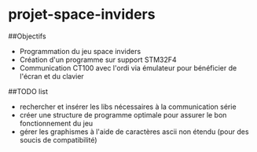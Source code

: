 
# projet-space-inviders

##Objectifs

* Programmation du jeu space inviders
* Création d'un programme sur support STM32F4
* Communication CT100 avec l'ordi via émulateur pour bénéficier de l'écran et du clavier

##TODO list

* rechercher et insérer les libs nécessaires à la communication série
* créer une structure de programme optimale pour assurer le bon fonctionnement du jeu
* gérer les graphismes à l'aide de caractères ascii non étendu (pour des soucis de compatibilité)

